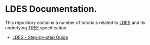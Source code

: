 # LDES Documentation.
This repository contains a number of tutorials related to [LDES](https://semiceu.github.io/LinkedDataEventStreams/) and its underlying [TREE](https://treecg.github.io/specification/) specification:

* [LDES - Step-by-step Guide](./step-by-step/README.md)
